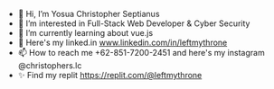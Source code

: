- 👋 Hi, I’m Yosua Christopher Septianus
- 👀 I’m interested in Full-Stack Web Developer & Cyber Security
- 🌱 I’m currently learning about vue.js
- 💞️ Here's my linked.in  www.linkedin.com/in/leftmythrone
- 📫 How to reach me +62-851-7200-2451 and here's my instagram @christophers.lc
- ✨ Find my replit https://replit.com/@leftmythrone

<!---
leftmythrone/leftmythrone is a ✨ special ✨ repository because its `README.md` (this file) appears on your GitHub profile.
You can click the Preview link to take a look at your changes.
--->
